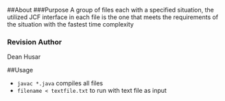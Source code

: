 ##About
###Purpose
A group of files each with a specified situation, the utilized JCF interface in each file is the one that meets the requirements of the situation with the fastest time complexity

### Revision Author
Dean Husar

##Usage
* `javac *.java` compiles all files
* `filename < textfile.txt` to run with text file as input
